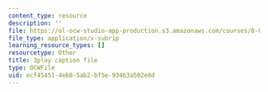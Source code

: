 ```yaml
---
content_type: resource
description: ''
file: https://ol-ocw-studio-app-production.s3.amazonaws.com/courses/8-01sc-classical-mechanics-fall-2016/ecf454514eb85ab2bf5e93463a502e8d_0QF_uCgZW4Y.vtt
file_type: application/x-subrip
learning_resource_types: []
resourcetype: Other
title: 3play caption file
type: OCWFile
uid: ecf45451-4eb8-5ab2-bf5e-93463a502e8d
---
```

